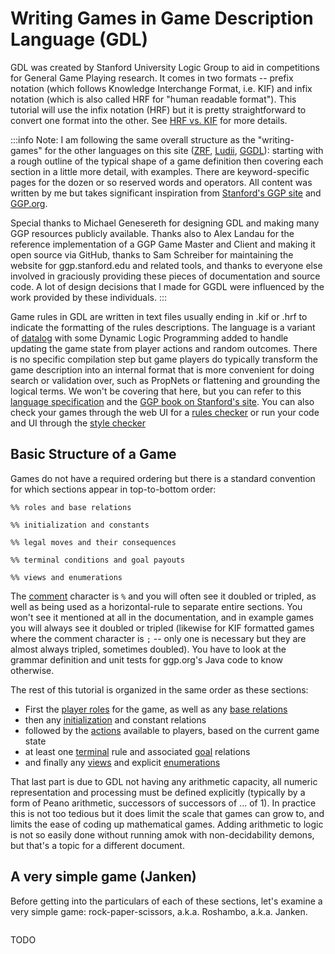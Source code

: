 # Writing Games in Game Description Language (GDL)

GDL was created by Stanford University Logic Group to aid in competitions for
General Game Playing research.  It comes in two formats -- prefix notation
(which follows Knowledge Interchange Format, i.e. KIF) and infix notation
(which is also called HRF for "human readable format").  This tutorial will use
the infix notation (HRF) but it is pretty straightforward to convert one format
into the other.  See [HRF vs. KIF](/gdl/hrf-vs-kif) for more details.

:::info Note:
I am following the same overall structure as the "writing-games" for the other
languages on this site ([ZRF](/zrf/writing-games), [Ludii](/ludii/writing-games),
[GGDL](/ggdl/writing-games)): starting with a rough outline of the typical shape
of a game definition then covering each section in a little more detail, with
examples.  There are keyword-specific pages for the dozen or so reserved words
and operators.  All content was written by me but takes significant inspiration
from [Stanford's GGP site](http://ggp.stanford.edu/public/lessons.php) and
[GGP.org](http://ggp.org).

Special thanks to Michael Genesereth for designing GDL and making many GGP
resources publicly available.  Thanks also to Alex Landau for the reference
implementation of a GGP Game Master and Client and making it open source via
GitHub, thanks to Sam Schreiber for maintaining the website for ggp.stanford.edu
and related tools, and thanks to everyone else involved in graciously providing these pieces of documentation and source code.
A lot of design decisions that I made for GGDL were influenced by the work
provided by these individuals.
:::

Game rules in GDL are written in text files usually ending in .kif or .hrf to
indicate the formatting of the rules descriptions.  The language is a variant
of [datalog](https://en.wikipedia.org/wiki/Datalog) with some Dynamic Logic
Programming added to handle updating the game state from player actions and
random outcomes.  There is no specific compilation step but game players do
typically transform the game description into an internal format that is more
convenient for doing search or validation over, such as PropNets or flattening
and grounding the logical terms.  We won't be covering that here, but you can
refer to this
[language specification](https://www.cs.uic.edu/~hinrichs/papers/love2006general.pdf)
and the [GGP book on Stanford's site](http://logic.stanford.edu/ggp/chapters/cover.html).
You can also check your games through the web UI for a
[rules checker](http://epilog.stanford.edu/sierra/sierra.html)
or run your code and UI through the
[style checker](http://gamemaster.stanford.edu/homepage/stylechecker.php)

## Basic Structure of a Game

Games do not have a required ordering but there is a standard convention for
which sections appear in top-to-bottom order:

```gdl-hrf
%% roles and base relations

%% initialization and constants

%% legal moves and their consequences

%% terminal conditions and goal payouts

%% views and enumerations
```

The [comment](/gdl/syntax/comments) character is `%` and you will often see it
doubled or tripled, as well as being used as a horizontal-rule to separate
entire sections.  You won't see it mentioned at all in the documentation, and in
example games you will always see it doubled or tripled (likewise for KIF
formatted games where the comment character is `;` -- only one is necessary but
they are almost always tripled, sometimes doubled).  You have to look at the
grammar definition and unit tests for ggp.org's Java code to know otherwise.

The rest of this tutorial is organized in the same order as these sections:

 - First the [player roles](#roles) for the game,
   as well as any [base relations](#base)
 - then any [initialization](#init) and constant relations
 - followed by the [actions](#actions) available to players,
   based on the current game state
 - at least one [terminal](#terminal) rule
   and associated [goal](#goals) relations
 - and finally any [views](#views) and explicit [enumerations](#enums)

That last part is due to GDL not having any arithmetic capacity, all numeric
representation and processing must be defined explicitly (typically by a form
of Peano arithmetic, successors of successors of ... of 1).  In practice this
is not too tedious but it does limit the scale that games can grow to, and
limits the ease of coding up mathematical games.  Adding arithmetic to logic
is not so easily done without running amok with non-decidability demons, but
that's a topic for a different document.


## A very simple game (Janken)

Before getting into the particulars of each of these sections, let's examine a
very simple game: rock-paper-scissors, a.k.a. Roshambo, a.k.a. Janken.

```gdl-hrf

```

TODO


